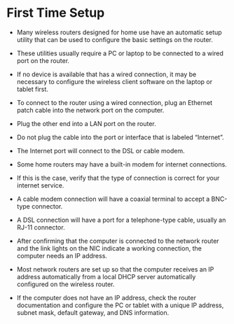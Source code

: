 # First Time Setup

- Many wireless routers designed for home use have an automatic setup utility that can be used to configure the basic settings on the router. 
- These utilities usually require a PC or laptop to be connected to a wired port on the router. 
- If no device is available that has a wired connection, it may be necessary to configure the wireless client software on the laptop or tablet first.

- To connect to the router using a wired connection, plug an Ethernet patch cable into the network port on the computer. 
- Plug the other end into a LAN port on the router. 
- Do not plug the cable into the port or interface that is labeled “Internet”. 
- The Internet port will connect to the DSL or cable modem. 
- Some home routers may have a built-in modem for internet connections. 
- If this is the case, verify that the type of connection is correct for your internet service. 
- A cable modem connection will have a coaxial terminal to accept a BNC-type connector. 
- A DSL connection will have a port for a telephone-type cable, usually an RJ-11 connector.

- After confirming that the computer is connected to the network router and the link lights on the NIC indicate a working connection, the computer needs an IP address. 
- Most network routers are set up so that the computer receives an IP address automatically from a local DHCP server automatically configured on the wireless router. 
- If the computer does not have an IP address, check the router documentation and configure the PC or tablet with a unique IP address, subnet mask, default gateway, and DNS information.

